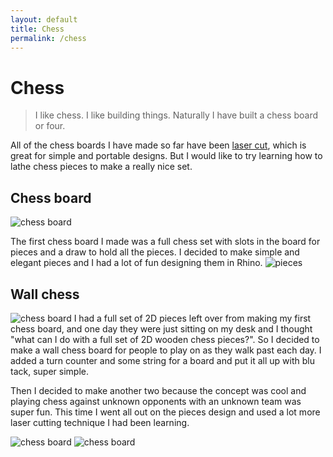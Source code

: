 ```yaml
---
layout: default
title: Chess
permalink: /chess
---
```


# Chess
> I like chess. I like building things. Naturally I have built a chess board or four.

All of the chess boards I have made so far have been [laser cut](/sebsite/laser), which is great for simple and portable designs. But I would like to try learning how to lathe chess pieces to make a really nice set.

## Chess board
<div class="clearfix">
    <img alt="chess board" src="/sebsite/images/chess1.jpg" id="rightfloat">

The first chess board I made was a full chess set with slots in the board for pieces and a draw to hold all the pieces. I decided to make simple and elegant pieces and I had a lot of fun designing them in Rhino.
<img alt="pieces" src="/sebsite/images/piecesdxf1.jpg">

</div>

## Wall chess
<div class="clearfix">
    <img alt="chess board" src="/sebsite/images/wallchess1.jpg" id="rightfloat">
I had a full set of 2D pieces left over from making my first chess board, and one day they were just sitting on my desk and I thought "what can I do with a full set of 2D wooden chess pieces?". So I decided to make a wall chess board for people to play on as they walk past each day. I added a turn counter and some string for a board and put it all up with blu tack, super simple. 

Then I decided to make another two because the concept was cool and playing chess against unknown opponents with an unknown team was super fun. This time I went all out on the pieces design and used a lot more laser cutting technique I had been learning. 

<img alt="chess board" src="/sebsite/images/wallchess2.jpg" id="rightfloat">
<img alt="chess board" src="/sebsite/images/wallchess3.jpg" id="rightfloat">
</div>
